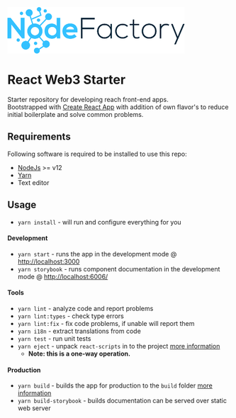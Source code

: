 ![NodeFactory](banner.png)  

# React Web3 Starter  

Starter repository for developing reach front-end apps.  
Bootstrapped with [Create React App](https://github.com/facebook/create-react-app) with addition of own flavor's to reduce initial boilerplate and solve common problems.  

## Requirements  

Following software is required to be installed to use this repo:  
 * [NodeJs](https://nodejs.org/en/) >= v12  
 * [Yarn](https://yarnpkg.com/en/docs/install#debian-stable)  
 * Text editor  

## Usage  

- `yarn install` - will run and configure everything for you  

#### Development  

 - `yarn start` - runs the app in the development mode @ [http://localhost:3000](http://localhost:3000)
 - `yarn storybook` - runs component documentation in the development mode @ [http://localhost:6006/](http://localhost:6006/)

#### Tools  

 - `yarn lint` - analyze code and report problems  
 - `yarn lint:types` - check type errors  
 - `yarn lint:fix` - fix code problems, if unable will report them  
 - `yarn i18n` - extract translations from code  
 - `yarn test` - run unit tests  
 - `yarn eject` - unpack `react-scripts` in to the project [more information](https://create-react-app.dev/docs/available-scripts/)  
   - **Note: this is a one-way operation.**  

#### Production  

 - `yarn build` - builds the app for production to the `build` folder [more information](https://facebook.github.io/create-react-app/docs/deployment)
 - `yarn build-storybook` - builds documentation can be served over static web server  
